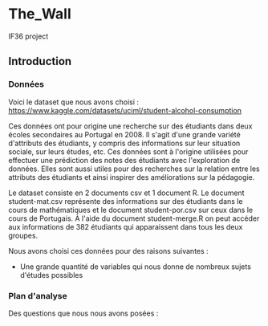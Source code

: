 # The_Wall  
IF36 project  

## Introduction  

### Données  

Voici le dataset que nous avons choisi : https://www.kaggle.com/datasets/uciml/student-alcohol-consumption  
  
Ces données ont pour origine une recherche sur des étudiants dans deux écoles secondaires au Portugal en 2008. Il s'agit d'une grande variété d'attributs des étudiants, y compris des informations sur leur situation sociale, sur leurs études, etc. Ces données sont à l'origine utilisées pour effectuer une prédiction des notes des étudiants avec l'exploration de données. Elles sont aussi utiles pour des recherches sur la relation entre les attributs des étudiants et ainsi inspirer des améliorations sur la pédagogie.   

Le dataset consiste en 2 documents csv et 1 document R. Le document student-mat.csv représente des informations sur des étudiants dans le cours de mathématiques et le document student-por.csv sur ceux dans le cours de Portugais. À l'aide du document student-merge.R on peut accéder aux informations de 382 étudiants qui apparaissent dans tous les deux groupes. 

Nous avons choisi ces données pour des raisons suivantes :   
+ Une grande quantité de variables qui nous donne de nombreux sujets d'études possibles  

### Plan d'analyse  

Des questions que nous nous avons posées :   
